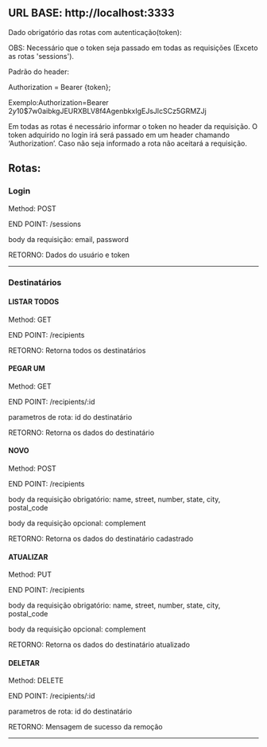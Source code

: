 ## URL BASE: http://localhost:3333

Dado obrigatório das rotas com autenticação(token):

OBS: Necessário que o token seja passado em todas as requisições (Exceto as rotas 'sessions').

Padrão do header:

Authorization = Bearer {token};

Exemplo:Authorization=Bearer $2y$10$7w0aibkgJEURXBLV8f4AgenbkxIgEJsJlcSCz5GRMZJj

Em todas as rotas é necessário informar o token no header da requisição.
O token adquirido no login irá será passado em um header chamando ‘Authorization’.
Caso não seja informado a rota não aceitará a requisição.

## Rotas:

### Login

Method: POST

END POINT: /sessions

body da requisição: email, password

RETORNO: Dados do usuário e token

---------------------------------

### Destinatários

#### LISTAR TODOS

Method: GET

END POINT: /recipients

RETORNO: Retorna todos os destinatários


#### PEGAR UM

Method: GET

END POINT: /recipients/:id

parametros de rota: id do destinatário

RETORNO: Retorna os dados do destinatário


#### NOVO

Method: POST

END POINT: /recipients

body da requisição obrigatório: name, street, number, state, city, postal_code

body da requisição opcional: complement

RETORNO: Retorna os dados do destinatário cadastrado


#### ATUALIZAR

Method: PUT

END POINT: /recipients

body da requisição obrigatório: name, street, number, state, city, postal_code

body da requisição opcional: complement

RETORNO: Retorna os dados do destinatário atualizado


#### DELETAR

Method: DELETE

END POINT: /recipients/:id

parametros de rota: id do destinatário

RETORNO: Mensagem de sucesso da remoção

----------------------------------------
